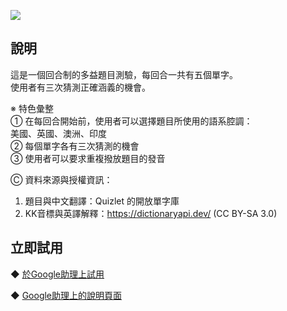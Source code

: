 [![](https://lh3.googleusercontent.com/6QvDGU9WMc1QC1c8F9GHS8bPiUgs4yfX2SVrAfwwX9zNnOy77AfjlOdIwG5taGCvmZxVKsq4tcX5=s72)](https://assistant.google.com/services/a/uid/0000006745131063)

說明
-------
這是一個回合制的多益題目測驗，每回合一共有五個單字。  
使用者有三次猜測正確涵義的機會。  
  
※ 特色彙整  
① 在每回合開始前，使用者可以選擇題目所使用的語系腔調：  
     美國、英國、澳洲、印度  
② 每個單字各有三次猜測的機會   
③ 使用者可以要求重複撥放題目的發音  
  
Ⓒ 資料來源與授權資訊：  
1. 題目與中文翻譯：Quizlet 的開放單字庫  
2. KK音標與英譯解釋：https://dictionaryapi.dev/ (CC BY-SA 3.0)  
  
立即試用  
-------
◆ [於Google助理上試用](https://assistant.google.com/services/invoke/uid/0000006745131063)
  
◆ [Google助理上的說明頁面](https://assistant.google.com/services/a/uid/0000006745131063)
